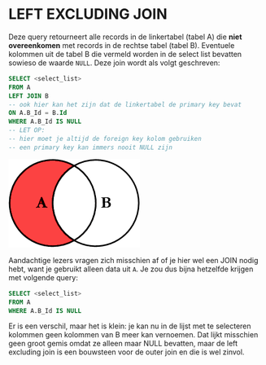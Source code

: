 # LEFT EXCLUDING JOIN

Deze query retourneert alle records in de linkertabel \(tabel A\) die **niet overeenkomen** met records in de rechtse tabel \(tabel B\). Eventuele kolommen uit de tabel B die vermeld worden in de select list bevatten sowieso de waarde `NULL`. Deze join wordt als volgt geschreven:

```sql
SELECT <select_list>
FROM A
LEFT JOIN B
-- ook hier kan het zijn dat de linkertabel de primary key bevat
ON A.B_Id = B.Id
WHERE A.B_Id IS NULL
-- LET OP:
-- hier moet je altijd de foreign key kolom gebruiken
-- een primary key kan immers nooit NULL zijn
```

![Venn diagram left excluding join](../../.gitbook/assets/venn-diagram-left-excluding-join.png)

Aandachtige lezers vragen zich misschien af of je hier wel een JOIN nodig hebt, want je gebruikt alleen data uit `A`. Je zou dus bijna hetzelfde krijgen met volgende query:

```sql
SELECT <select_list>
FROM A
WHERE A.B_Id IS NULL
```

Er is een verschil, maar het is klein: je kan nu in de lijst met te selecteren kolommen geen kolommen van B meer kan vernoemen. Dat lijkt misschien geen groot gemis omdat ze alleen maar NULL bevatten, maar de left excluding join is een bouwsteen voor de outer join en die is wel zinvol.


